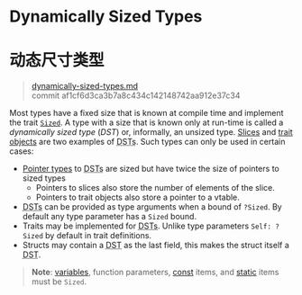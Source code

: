 # Dynamically Sized Types
# 动态尺寸类型

>[dynamically-sized-types.md](https://github.com/rust-lang/reference/blob/master/src/dynamically-sized-types.md)\
>commit af1cf6d3ca3b7a8c434c142148742aa912e37c34

Most types have a fixed size that is known at compile time and implement the
trait [`Sized`][sized]. A type with a size that is known only at run-time is
called a _dynamically sized type_ (_DST_) or, informally, an unsized type.
[Slices] and [trait objects] are two examples of <abbr title="dynamically sized
types">DSTs</abbr>. Such types can only be used in certain cases:

* [Pointer types] to <abbr title="dynamically sized types">DSTs</abbr> are
  sized but have twice the size of pointers to sized types
    * Pointers to slices also store the number of elements of the slice.
    * Pointers to trait objects also store a pointer to a vtable.
* <abbr title="dynamically sized types">DSTs</abbr> can be provided as
  type arguments when a bound of `?Sized`. By default any type parameter
  has a `Sized` bound.
* Traits may be implemented for <abbr title="dynamically sized
  types">DSTs</abbr>. Unlike type parameters `Self: ?Sized` by default in trait
  definitions.
* Structs may contain a <abbr title="dynamically sized type">DST</abbr> as the
  last field, this makes the struct itself a
  <abbr title="dynamically sized type">DST</abbr>.

> **Note**: [variables], function parameters, [const] items, and [static] items must be
`Sized`.

[sized]: special-types-and-traits.md#sized
[Slices]: types/slice.md
[trait objects]: types/trait-object.md
[Pointer types]: types/pointer.md
[variables]: variables.md
[const]: items/constant-items.md
[static]: items/static-items.md
